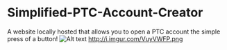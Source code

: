 # Simplified-PTC-Account-Creator
A website locally hosted that allows you to open a PTC account the simple press of a button!
![Alt text](http://i.imgur.com/grtWCGV.png)
http://i.imgur.com/VuyVWFP.png
